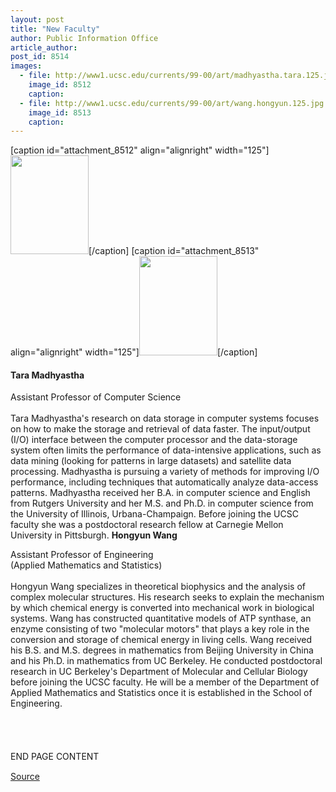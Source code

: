 ```yaml
---
layout: post
title: "New Faculty"
author: Public Information Office
article_author: 
post_id: 8514
images:
  - file: http://www1.ucsc.edu/currents/99-00/art/madhyastha.tara.125.jpg
    image_id: 8512
    caption: 
  - file: http://www1.ucsc.edu/currents/99-00/art/wang.hongyun.125.jpg
    image_id: 8513
    caption: 
---
```


[caption id="attachment_8512" align="alignright" width="125"]<a href="http://dev-ucsc-news.pantheonsite.io/wp-content/uploads/2000/01/madhyastha.tara.125.jpg"><img class="size-full wp-image-8512" src="http://dev-ucsc-news.pantheonsite.io/wp-content/uploads/2000/01/madhyastha.tara.125.jpg" alt="" width="125" height="158" /></a>[/caption]
[caption id="attachment_8513" align="alignright" width="125"]<a href="http://dev-ucsc-news.pantheonsite.io/wp-content/uploads/2000/01/wang.hongyun.125.jpg"><img class="size-full wp-image-8513" src="http://dev-ucsc-news.pantheonsite.io/wp-content/uploads/2000/01/wang.hongyun.125.jpg" alt="" width="125" height="159" /></a>[/caption]
<h4>
  <b>Tara Madhyastha</b>
</h4>Assistant Professor of Computer Science<br>
<br>
Tara Madhyastha's research on data storage in computer systems focuses on how to make the storage and retrieval of data faster. The input/output (I/O) interface between the computer processor and the data-storage system often limits the performance of data-intensive applications, such as data mining (looking for patterns in large datasets) and satellite data processing. Madhyastha is pursuing a variety of methods for improving I/O performance, including techniques that automatically analyze data-access patterns. Madhyastha received her B.A. in computer science and English from Rutgers University and her M.S. and Ph.D. in computer science from the University of Illinois, Urbana-Champaign. Before joining the UCSC faculty she was a postdoctoral research fellow at Carnegie Mellon University in Pittsburgh. <b>Hongyun Wang</b><font color="#003399"><b><br></b></font>
<p>
  Assistant Professor of Engineering<br>
  (Applied Mathematics and Statistics)<br>
  <br>
  Hongyun Wang specializes in theoretical biophysics and the analysis of complex molecular structures. His research seeks to explain the mechanism by which chemical energy is converted into mechanical work in biological systems. Wang has constructed quantitative models of ATP synthase, an enzyme consisting of two "molecular motors" that plays a key role in the conversion and storage of chemical energy in living cells. Wang received his B.S. and M.S. degrees in mathematics from Beijing University in China and his Ph.D. in mathematics from UC Berkeley. He conducted postdoctoral research in UC Berkeley's Department of Molecular and Cellular Biology before joining the UCSC faculty. He will be a member of the Department of Applied Mathematics and Statistics once it is established in the School of Engineering.<br>
  <br>
  <br>
  <br>
  <br>
  END PAGE CONTENT <img align="bottom" alt=" " border="0" height="1" src="../../images/trans.gif" width="385">
</p>
<p><a href="http://www1.ucsc.edu/currents/99-00/01-03/newfac.html" title="Permalink to newfac">Source</a></p>
